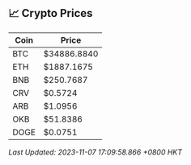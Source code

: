 ## 📈 Crypto Prices

| Coin | Price |
| ---- | ----- |
| BTC | $34886.8840 |
| ETH | $1887.1675 |
| BNB | $250.7687 |
| CRV | $0.5724 |
| ARB | $1.0956 |
| OKB | $51.8386 |
| DOGE | $0.0751 |

_Last Updated: 2023-11-07 17:09:58.866 +0800 HKT_